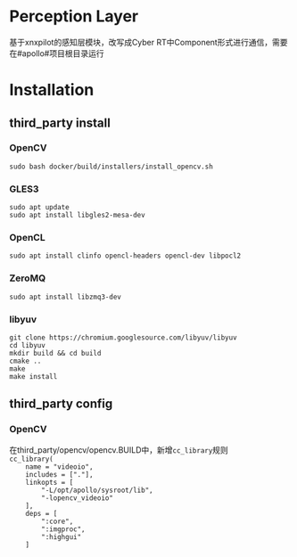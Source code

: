 # Perception Layer  
基于xnxpilot的感知层模块，改写成Cyber RT中Component形式进行通信，需要在#apollo#项目根目录运行  
# Installation
## third_party install  
### OpenCV  
`sudo bash docker/build/installers/install_opencv.sh`  
### GLES3  
`sudo apt update`  
`sudo apt install libgles2-mesa-dev`  
### OpenCL  
`sudo apt install clinfo opencl-headers opencl-dev libpocl2`  
### ZeroMQ  
`sudo apt install libzmq3-dev`  
### libyuv  
`git clone https://chromium.googlesource.com/libyuv/libyuv`  
`cd libyuv`  
`mkdir build && cd build`  
`cmake ..`  
`make`  
`make install`  
## third_party config  
### OpenCV  
在third_party/opencv/opencv.BUILD中，新增`cc_library`规则  
`cc_library(`  
`    name = "videoio",`  
`    includes = ["."],`  
`    linkopts = [`  
`        "-L/opt/apollo/sysroot/lib",`  
`        "-lopencv_videoio"`  
`    ],`  
`    deps = [`  
`        ":core",`  
`        ":imgproc",`  
`        ":highgui"`  
`    ]`  



